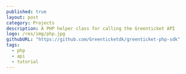 ```yaml
---
published: true
layout: post
category: Projects
description: A PHP helper class for calling the Greenticket API
logo: /res/img/php.jpg
githubURL: "https://github.com/Greenticketdk/greenticket-php-sdk"
tags: 
  - php
  - api
  - tutorial
---
```


